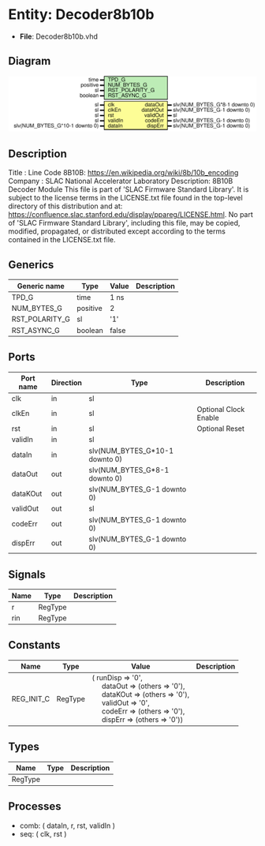 # Entity: Decoder8b10b

- **File**: Decoder8b10b.vhd
## Diagram

![Diagram](Decoder8b10b.svg "Diagram")
## Description

Title      : Line Code 8B10B: https://en.wikipedia.org/wiki/8b/10b_encoding
Company    : SLAC National Accelerator Laboratory
Description: 8B10B Decoder Module
This file is part of 'SLAC Firmware Standard Library'.
It is subject to the license terms in the LICENSE.txt file found in the
top-level directory of this distribution and at:
   https://confluence.slac.stanford.edu/display/ppareg/LICENSE.html.
No part of 'SLAC Firmware Standard Library', including this file,
may be copied, modified, propagated, or distributed except according to
the terms contained in the LICENSE.txt file.
## Generics

| Generic name   | Type     | Value | Description |
| -------------- | -------- | ----- | ----------- |
| TPD_G          | time     | 1 ns  |             |
| NUM_BYTES_G    | positive | 2     |             |
| RST_POLARITY_G | sl       | '1'   |             |
| RST_ASYNC_G    | boolean  | false |             |
## Ports

| Port name | Direction | Type                           | Description           |
| --------- | --------- | ------------------------------ | --------------------- |
| clk       | in        | sl                             |                       |
| clkEn     | in        | sl                             | Optional Clock Enable |
| rst       | in        | sl                             | Optional Reset        |
| validIn   | in        | sl                             |                       |
| dataIn    | in        | slv(NUM_BYTES_G*10-1 downto 0) |                       |
| dataOut   | out       | slv(NUM_BYTES_G*8-1 downto 0)  |                       |
| dataKOut  | out       | slv(NUM_BYTES_G-1 downto 0)    |                       |
| validOut  | out       | sl                             |                       |
| codeErr   | out       | slv(NUM_BYTES_G-1 downto 0)    |                       |
| dispErr   | out       | slv(NUM_BYTES_G-1 downto 0)    |                       |
## Signals

| Name | Type    | Description |
| ---- | ------- | ----------- |
| r    | RegType |             |
| rin  | RegType |             |
## Constants

| Name       | Type    | Value                                                                                                                                                                                                                                                                                                                                                                            | Description |
| ---------- | ------- | -------------------------------------------------------------------------------------------------------------------------------------------------------------------------------------------------------------------------------------------------------------------------------------------------------------------------------------------------------------------------------- | ----------- |
| REG_INIT_C | RegType |  (       runDisp  => '0',<br><span style="padding-left:20px">       dataOut  => (others => '0'),<br><span style="padding-left:20px">       dataKOut => (others => '0'),<br><span style="padding-left:20px">       validOut => '0',<br><span style="padding-left:20px">       codeErr  => (others => '0'),<br><span style="padding-left:20px">       dispErr  => (others => '0')) |             |
## Types

| Name    | Type | Description |
| ------- | ---- | ----------- |
| RegType |      |             |
## Processes
- comb: ( dataIn, r, rst, validIn )
- seq: ( clk, rst )
